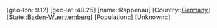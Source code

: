 ﻿---
location: [49.25,9.12]
type: City
tags:
- geo/City


SpocWebEntityId: 33635
isDeleted: false
confidential: public

---
[geo-lon::9.12]
[geo-lat::49.25]
[name::Rappenau]
[Country::[Germany](geo/Continent/Europe/Germany.md)]
[State::[Baden-Wuerttemberg](geo/Continent/Europe/Germany/Baden-Wuerttemberg.md)]
[Population::]
[Unknown::]

